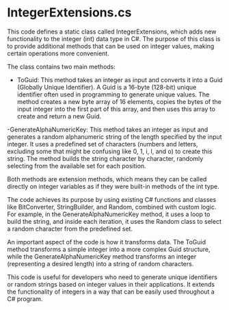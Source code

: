 # IntegerExtensions.cs

This code defines a static class called IntegerExtensions, which adds new functionality to the integer (int) data type in C#. The purpose of this class is to provide additional methods that can be used on integer values, making certain operations more convenient.

The class contains two main methods:

- ToGuid: This method takes an integer as input and converts it into a Guid (Globally Unique Identifier). A Guid is a 16-byte (128-bit) unique identifier often used in programming to generate unique values. The method creates a new byte array of 16 elements, copies the bytes of the input integer into the first part of this array, and then uses this array to create and return a new Guid.

-GenerateAlphaNumericKey: This method takes an integer as input and generates a random alphanumeric string of the length specified by the input integer. It uses a predefined set of characters (numbers and letters, excluding some that might be confusing like 0, 1, i, l, and o) to create this string. The method builds the string character by character, randomly selecting from the available set for each position.

Both methods are extension methods, which means they can be called directly on integer variables as if they were built-in methods of the int type.

The code achieves its purpose by using existing C# functions and classes like BitConverter, StringBuilder, and Random, combined with custom logic. For example, in the GenerateAlphaNumericKey method, it uses a loop to build the string, and inside each iteration, it uses the Random class to select a random character from the predefined set.

An important aspect of the code is how it transforms data. The ToGuid method transforms a simple integer into a more complex Guid structure, while the GenerateAlphaNumericKey method transforms an integer (representing a desired length) into a string of random characters.

This code is useful for developers who need to generate unique identifiers or random strings based on integer values in their applications. It extends the functionality of integers in a way that can be easily used throughout a C# program.